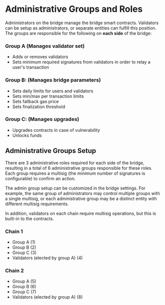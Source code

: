 # Administrative Groups and Roles

Administrators on the bridge manage the bridge smart contracts. Validators can be setup as administrators, or separate entities can fulfill this position. The groups are responsible for the following on **each side** of the bridge:

### **Group A \(Manages validator set\)**

* Adds or removes validators
* Sets minimum required signatures from validators in order to relay a user's transaction

### **Group B: \(Manages bridge parameters\)**

* Sets daily limits for users and validators
* Sets min/max per transaction limits
* Sets fallback gas price
* Sets finalization threshold

### **Group C: \(Manages upgrades\)**

* Upgrades contracts in case of vulnerability
* Unlocks funds

## Administrative Groups Setup

There are 3 administrative roles required for each side of the bridge, resulting in a total of 6 administrative groups responsible for these roles. Each group requires a multisig \(the minimum number of signatures is configurable\) to confirm an action.

The admin group setup can be customized in the bridge settings. For example, the same group of administrators may control multiple groups with a single multisig, or each administrative group may be a distinct entity with different multisig requirements.

In addition, validators on each chain require multisig operations, but this is built-in to the contracts.

### **Chain 1**

* Group A \(1\)
* Group B \(2\)
* Group C \(3\)
* Validators \(elected by group A\) \(4\)

### **Chain 2**

* Group A \(5\)
* Group B \(6\)
* Group C \(7\)
* Validators \(elected by group A\) \(8\)

